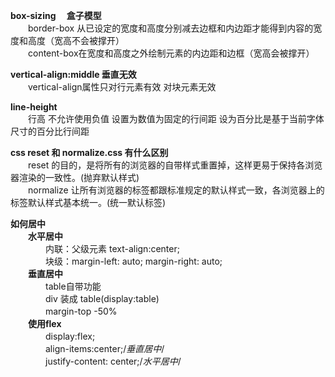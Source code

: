 **box-sizing 　盒子模型**</br>
　　border-box 从已设定的宽度和高度分别减去边框和内边距才能得到内容的宽度和高度（宽高不会被撑开）</br>
　　content-box在宽度和高度之外绘制元素的内边距和边框（宽高会被撑开）</br>

**vertical-align:middle  垂直无效**</br>
　　vertical-align属性只对行元素有效  对块元素无效</br>

**line-height**</br>
　　行高  不允许使用负值  设置为数值为固定的行间距    设为百分比是基于当前字体尺寸的百分比行间距</br>

**css reset 和 normalize.css 有什么区别**</br>
　　reset 的目的，是将所有的浏览器的自带样式重置掉，这样更易于保持各浏览器渲染的一致性。(抛弃默认样式)</br>
　　normalize 让所有浏览器的标签都跟标准规定的默认样式一致，各浏览器上的标签默认样式基本统一。(统一默认标签)</br>

**如何居中**</br>
　　**水平居中**</br>
　　　　内联：父级元素 text-align:center;</br>
　　　　块级：margin-left: auto; margin-right: auto;</br>
　　**垂直居中**</br>
　　　　table自带功能</br>
　　　　div 装成 table(display:table)</br>
　　　　margin-top -50%</br>
　　**使用flex**</br>
　　　　display:flex;</br>
　　　　align-items:center;/*垂直居中*/</br>
　　　　justify-content: center;/*水平居中*/</br>
